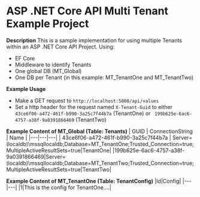 # ASP .NET Core API Multi Tenant Example Project 
**Description**
This is a sample implementation for using multiple Tenants within an ASP .NET Core API Project.
Using:
* EF Core
* Middleware to identify Tenants
* One global DB (MT_Global)
* One DB per Tenant (in this example: MT_TenantOne and MT_TenantTwo)

**Example Usage**
* Make a GET request to `http://localhost:5000/api/values`
* Set a http header for the request named `X-Tenant-Guid` to either `43ce6f06-a472-461f-b990-3a25c7f44b7a` (TenantOne) or ` 199b625e-6ac6-4757-a38f-9a0391866469` (TenantTwo)

**Example Content of MT_Global (Table: Tenants)**
| GUID  | ConnectionString  | Name |
|---|---|---|
| 43ce6f06-a472-461f-b990-3a25c7f44b7a  | Server=(localdb)\mssqllocaldb;Database=MT_TenantOne;Trusted_Connection=true;MultipleActiveResultSets=true|TenantOne|
|199b625e-6ac6-4757-a38f-9a0391866469|Server=(localdb)\mssqllocaldb;Database=MT_TenantTwo;Trusted_Connection=true;MultipleActiveResultSets=true|TenantTwo|


**Example Content of MT_TenantOne (Table: TenantConfig)**
|Id|Config|
|---|---|
|1|This is the config for TenantOne....|